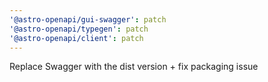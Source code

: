 ```yaml
---
'@astro-openapi/gui-swagger': patch
'@astro-openapi/typegen': patch
'@astro-openapi/client': patch
---
```


Replace Swagger with the dist version + fix packaging issue
